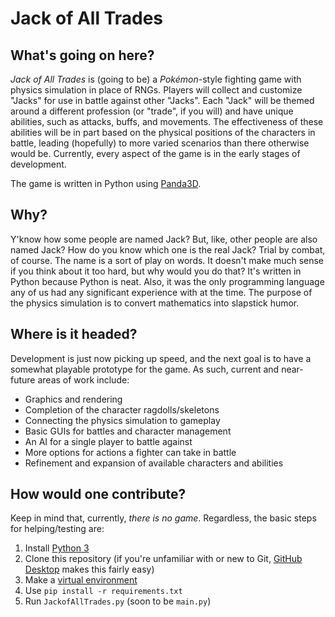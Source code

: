 # Jack of All Trades

## What's going on here?

_Jack of All Trades_ is (going to be) a _Pokémon_-style fighting game with physics simulation in place of RNGs. Players will collect and customize "Jacks" for use in battle against other "Jacks". Each "Jack" will be themed around a different profession (or "trade", if you will) and have unique abilities, such as attacks, buffs, and movements. The effectiveness of these abilities will be in part based on the physical positions of the characters in battle, leading (hopefully) to more varied scenarios than there otherwise would be. Currently, every aspect of the game is in the early stages of development.

The game is written in Python using [Panda3D](https://www.panda3d.org/).

## Why?

Y'know how some people are named Jack? But, like, other people are also named Jack? How do you know which one is the real Jack? Trial by combat, of course.
The name is a sort of play on words. It doesn't make much sense if you think about it too hard, but why would you do that?
It's written in Python because Python is neat. Also, it was the only programming language any of us had any significant experience with at the time.
The purpose of the physics simulation is to convert mathematics into slapstick humor.

## Where is it headed?

Development is just now picking up speed, and the next goal is to have a somewhat playable prototype for the game. As such, current and near-future areas of work include:

* Graphics and rendering
* Completion of the character ragdolls/skeletons
* Connecting the physics simulation to gameplay
* Basic GUIs for battles and character management
* An AI for a single player to battle against
* More options for actions a fighter can take in battle
* Refinement and expansion of available characters and abilities

## How would one contribute?

Keep in mind that, currently, *there is no game*. Regardless, the basic steps for helping/testing are:

1. Install [Python 3](https://www.python.org/downloads/)
2. Clone this repository (if you're unfamiliar with or new to Git, [GitHub Desktop](https://docs.github.com/en/get-started/using-github/github-desktop) makes this fairly easy)
3. Make a [virtual environment](https://docs.python.org/3/tutorial/venv.html)
4. Use `pip install -r requirements.txt`
5. Run `JackofAllTrades.py` (soon to be `main.py`)
